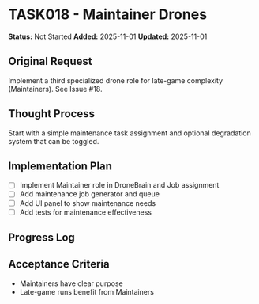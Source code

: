 # TASK018 - Maintainer Drones

**Status:** Not Started
**Added:** 2025-11-01
**Updated:** 2025-11-01

## Original Request
Implement a third specialized drone role for late-game complexity (Maintainers). See Issue #18.

## Thought Process
Start with a simple maintenance task assignment and optional degradation system that can be toggled.

## Implementation Plan
- [ ] Implement Maintainer role in DroneBrain and Job assignment
- [ ] Add maintenance job generator and queue
- [ ] Add UI panel to show maintenance needs
- [ ] Add tests for maintenance effectiveness

## Progress Log


## Acceptance Criteria
- Maintainers have clear purpose
- Late-game runs benefit from Maintainers


